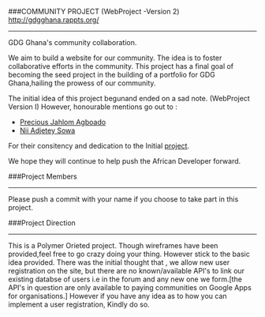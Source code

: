 ###COMMUNITY PROJECT (WebProject -Version 2) http://gdgghana.rappts.org/
<hr>

GDG Ghana's community collaboration.

We aim to build a website for our community. The idea is to foster collaborative efforts in the community. This project has a final goal of becoming the seed project in the building of a portfolio for GDG Ghana,hailing the prowess of our community.

The initial idea of this project begunand ended on a sad note. (WebProject Version I) However, honourable mentions go out to :

<ul>
<li><a href="https://github.com/JahlomP"> Precious Jahlom Agboado</a></li>
<li><a href="https://github.com/nadjetey">Nii Adjetey Sowa</a></li>
</ul>

For their consitency and dedication to the Initial <a href="https://github.com/GDGGhana/WebProjectBlue">project</a>.

We hope they will continue to help push the African Developer forward.

###Project Members
<hr>
Please push a commit with your name if you choose to take part in this project.

###Project Direction
<hr>
This is a Polymer Orieted project.
Though wireframes have been provided,feel free to go crazy doing your thing. However stick to the basic idea provided. There was the initial thought that , we allow new user registration on the site, but there are no known/available API's to link our existing databse of users i.e in the forum and any new one we form.[the API's in question are only available to paying communities on Google Apps for organisations.] However if you have any idea as to how you can implement a user registration, Kindly do so.